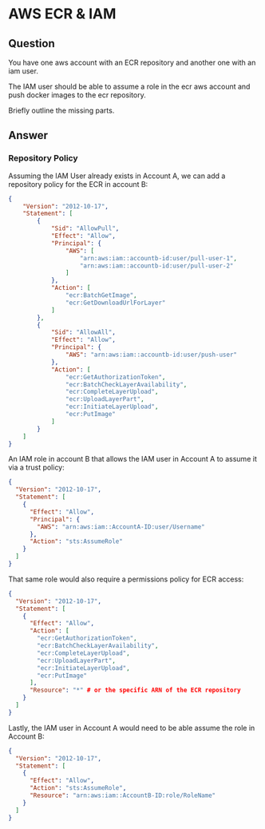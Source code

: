 # AWS ECR & IAM

## Question

You have one aws account with an ECR repository and another one with
an iam user.

The IAM user should be able to assume a role in the ecr aws account and
push docker images to the ecr repository.

Briefly outline the missing parts.

## Answer

### Repository Policy

Assuming the IAM User already exists in Account A, we can add a repository policy
for the ECR in account B:

```json
{
    "Version": "2012-10-17",
    "Statement": [
        {
            "Sid": "AllowPull",
            "Effect": "Allow",
            "Principal": {
                "AWS": [
                    "arn:aws:iam::accountb-id:user/pull-user-1",
                    "arn:aws:iam::accountb-id:user/pull-user-2"
                ]
            },
            "Action": [
                "ecr:BatchGetImage",
                "ecr:GetDownloadUrlForLayer"
            ]
        },
        {
            "Sid": "AllowAll",
            "Effect": "Allow",
            "Principal": {
                "AWS": "arn:aws:iam::accountb-id:user/push-user"
            },
            "Action": [
                "ecr:GetAuthorizationToken",
                "ecr:BatchCheckLayerAvailability",
                "ecr:CompleteLayerUpload",
                "ecr:UploadLayerPart",
                "ecr:InitiateLayerUpload",
                "ecr:PutImage"
            ]
        }
    ]
}
```

An IAM role in account B that allows the IAM user in Account A to assume it via
a trust policy:

```json
{
  "Version": "2012-10-17",
  "Statement": [
    {
      "Effect": "Allow",
      "Principal": {
        "AWS": "arn:aws:iam::AccountA-ID:user/Username"
      },
      "Action": "sts:AssumeRole"
    }
  ]
}
```

That same role would also require a permissions policy for ECR access:

```json
{
  "Version": "2012-10-17",
  "Statement": [
    {
      "Effect": "Allow",
      "Action": [
        "ecr:GetAuthorizationToken",
        "ecr:BatchCheckLayerAvailability",
        "ecr:CompleteLayerUpload",
        "ecr:UploadLayerPart",
        "ecr:InitiateLayerUpload",
        "ecr:PutImage"
      ],
      "Resource": "*" # or the specific ARN of the ECR repository
    }
  ]
}
```

Lastly, the IAM user in Account A would need to be able assume the role in
Account B:

```json
{
  "Version": "2012-10-17",
  "Statement": [
    {
      "Effect": "Allow",
      "Action": "sts:AssumeRole",
      "Resource": "arn:aws:iam::AccountB-ID:role/RoleName"
    }
  ]
}
```
